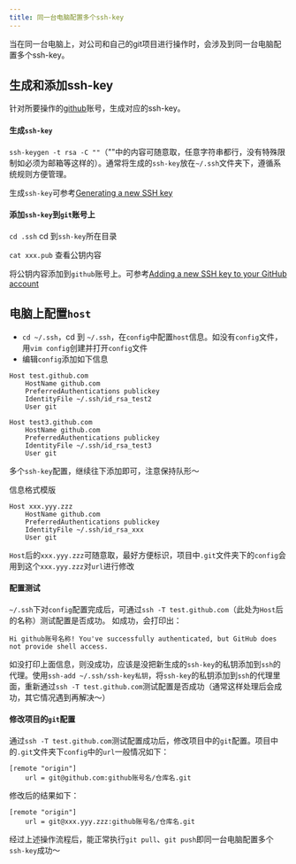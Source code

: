 ```yaml
---
title: 同一台电脑配置多个ssh-key
---
```

当在同一台电脑上，对公司和自己的git项目进行操作时，会涉及到同一台电脑配置多个ssh-key。

## 生成和添加ssh-key

针对所要操作的[github](https://github.com)账号，生成对应的ssh-key。

#### 生成`ssh-key`

`ssh-keygen -t rsa -C ""`（""中的内容可随意取，任意字符串都行，没有特殊限制如必须为邮箱等这样的）。通常将生成的`ssh-key`放在`~/.ssh`文件夹下，遵循系统规则方便管理。

生成`ssh-key`可参考[Generating a new SSH key](https://help.github.com/articles/generating-a-new-ssh-key-and-adding-it-to-the-ssh-agent/)

#### 添加`ssh-key`到`git`账号上

`cd .ssh` cd 到`ssh-key`所在目录

`cat xxx.pub` 查看公钥内容

将公钥内容添加到`github`账号上。可参考[Adding a new SSH key to your GitHub account](https://help.github.com/articles/adding-a-new-ssh-key-to-your-github-account/)

## 电脑上配置`host`

* `cd ~/.ssh`，cd 到 `~/.ssh`，在`config`中配置`host`信息。如没有`config`文件，用`vim config`创建并打开`config`文件
* 编辑`config`添加如下信息

```
Host test.github.com
    HostName github.com
    PreferredAuthentications publickey
    IdentityFile ~/.ssh/id_rsa_test2
    User git

Host test3.github.com
    HostName github.com
    PreferredAuthentications publickey
    IdentityFile ~/.ssh/id_rsa_test3
    User git
```

多个`ssh-key`配置，继续往下添加即可，注意保持队形～

信息格式模版

```
Host xxx.yyy.zzz
    HostName github.com
    PreferredAuthentications publickey
    IdentityFile ~/.ssh/id_rsa_xxx
    User git
```

`Host`后的`xxx.yyy.zzz`可随意取，最好方便标识，项目中`.git`文件夹下的`config`会用到这个`xxx.yyy.zzz`对`url`进行修改

#### 配置测试

`~/.ssh`下对`config`配置完成后，可通过`ssh -T test.github.com`（此处为`Host`后的名称）测试配置是否成功。
如成功，会打印出：

```
Hi github账号名称! You've successfully authenticated, but GitHub does not provide shell access.
```

如没打印上面信息，则没成功，应该是没把新生成的`ssh-key`的私钥添加到`ssh`的代理。使用`ssh-add ~/.ssh/ssh-key私钥`，将`ssh-key`的私钥添加到`ssh`的代理里面，重新通过`ssh -T test.github.com`测试配置是否成功（通常这样处理后会成功，其它情况遇到再解决～）

#### 修改项目的`git`配置

通过`ssh -T test.github.com`测试配置成功后，修改项目中的`git`配置。项目中的`.git`文件夹下`config`中的`url`一般情况如下：

```
[remote "origin"]
    url = git@github.com:github账号名/仓库名.git
```

修改后的结果如下：

```
[remote "origin"]
    url = git@xxx.yyy.zzz:github账号名/仓库名.git
```

经过上述操作流程后，能正常执行`git pull`、`git push`即同一台电脑配置多个`ssh-key`成功～